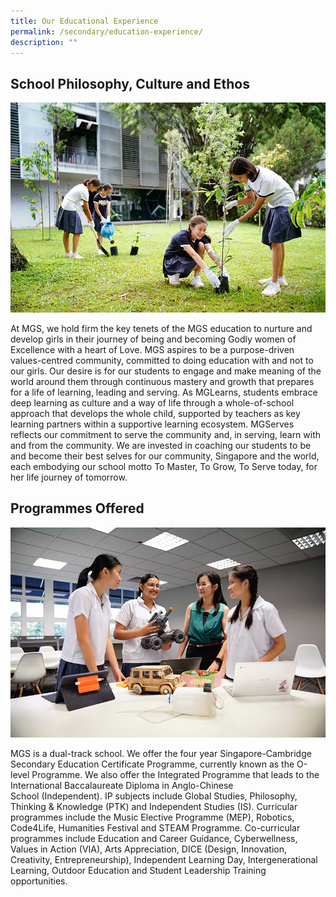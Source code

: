 ```yaml
---
title: Our Educational Experience
permalink: /secondary/education-experience/
description: ""
---
```

## School Philosophy, Culture and Ethos

![](/images/Secondary/pic-std-dev-23.jpg)

At MGS, we hold firm the key tenets of the MGS education to nurture and develop girls in their journey of being and becoming Godly women of Excellence with a heart of Love. MGS aspires to be a purpose-driven values-centred community, committed to doing education with and not to our girls. Our desire is for our students to engage and make meaning of the world around them through continuous mastery and growth that prepares for a life of learning, leading and serving. As MGLearns, students embrace deep learning as culture and a way of life through a whole-of-school approach that develops the whole child, supported by teachers as key learning partners within a supportive learning ecosystem.  MGServes reflects our commitment to serve the community and, in serving, learn with and from the community. We are invested in coaching our students to be and become their best selves for our community, Singapore and the world, each embodying our school motto To Master, To Grow, To Serve today, for her life journey of tomorrow.
  
## Programmes Offered

![](/images/Secondary/pic-acad-23.jpg)

MGS is a dual-track school. We offer the four year Singapore-Cambridge Secondary Education Certificate Programme, currently known as the O-level Programme. We also offer the Integrated Programme that leads to the International Baccalaureate Diploma in Anglo-Chinese School (Independent). IP subjects include Global Studies, Philosophy, Thinking & Knowledge (PTK) and Independent Studies (IS). Curricular programmes include the Music Elective Programme (MEP), Robotics, Code4Life, Humanities Festival and STEAM Programme. Co-curricular programmes include Education and Career Guidance, Cyberwellness, Values in Action (VIA), Arts Appreciation, DICE (Design, Innovation, Creativity, Entrepreneurship), Independent Learning Day, Intergenerational Learning, Outdoor Education and Student Leadership Training opportunities.
